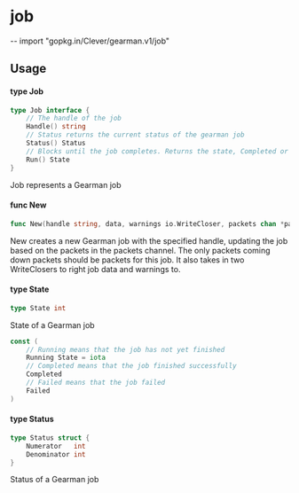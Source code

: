 # job
--
    import "gopkg.in/Clever/gearman.v1/job"


## Usage

#### type Job

```go
type Job interface {
	// The handle of the job
	Handle() string
	// Status returns the current status of the gearman job
	Status() Status
	// Blocks until the job completes. Returns the state, Completed or Failed.
	Run() State
}
```

Job represents a Gearman job

#### func  New

```go
func New(handle string, data, warnings io.WriteCloser, packets chan *packet.Packet) Job
```
New creates a new Gearman job with the specified handle, updating the job based
on the packets in the packets channel. The only packets coming down packets
should be packets for this job. It also takes in two WriteClosers to right job
data and warnings to.

#### type State

```go
type State int
```

State of a Gearman job

```go
const (
	// Running means that the job has not yet finished
	Running State = iota
	// Completed means that the job finished successfully
	Completed
	// Failed means that the job failed
	Failed
)
```

#### type Status

```go
type Status struct {
	Numerator   int
	Denominator int
}
```

Status of a Gearman job
